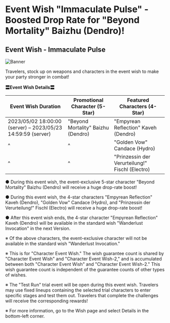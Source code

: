 # Event Wish "Immaculate Pulse" - Boosted Drop Rate for "Beyond Mortality" Baizhu (Dendro)!
## Event Wish - Immaculate Pulse
![Banner](https://sdk.hoyoverse.com/upload/ann/2023/04/26/7662ef50bb02210fd6c1aea8bcea869a_7452463672664004921.jpg)

Travelers, stock up on weapons and characters in the event wish to make your party stronger in combat!

**〓Event Wish Details〓**

**Event Wish Duration** | **Promotional Character (5-Star)** | **Featured Characters (4-Star)**
--- | --- | ---
2023/05/02 18:00:00 (server) –  2023/05/23 14:59:59 (server) | "Beyond Mortality" Baizhu (Dendro) | "Empyrean Reflection" Kaveh (Dendro)
^ | ^ | "Golden Vow"  Candace (Hydro)
^ | ^ | "Prinzessin der Verurteilung!"  Fischl (Electro)

● During this event wish, the event-exclusive 5-star character "Beyond Mortality" Baizhu (Dendro) will receive a huge drop-rate boost!

● During this event wish, the 4-star characters "Empyrean Reflection" Kaveh (Dendro), "Golden Vow" Candace (Hydro), and "Prinzessin der Verurteilung!" Fischl (Electro) will receive a huge drop-rate boost!

● After this event wish ends, the 4-star character "Empyrean Reflection" Kaveh (Dendro) will be available in the standard wish "Wanderlust Invocation" in the next Version.

※ Of the above characters, the event-exclusive character will not be available in the standard wish "Wanderlust Invocation."

※ This is for "Character Event Wish." The wish guarantee count is shared by "Character Event Wish" and "Character Event Wish-2," and is accumulated between both "Character Event Wish" and "Character Event Wish-2." This wish guarantee count is independent of the guarantee counts of other types of wishes.

※ The "Test Run" trial event will be open during this event wish. Travelers may use fixed lineups containing the selected trial characters to enter specific stages and test them out. Travelers that complete the challenges will receive the corresponding rewards!

※ For more information, go to the Wish page and select Details in the bottom-left corner.
